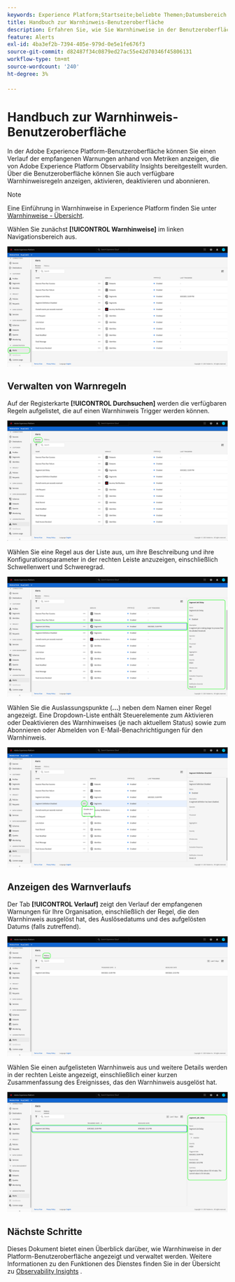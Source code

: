 ```yaml
---
keywords: Experience Platform;Startseite;beliebte Themen;Datumsbereich
title: Handbuch zur Warnhinweis-Benutzeroberfläche
description: Erfahren Sie, wie Sie Warnhinweise in der Benutzeroberfläche von Experience Platform verwalten.
feature: Alerts
exl-id: 4ba3ef2b-7394-405e-979d-0e5e1fe676f3
source-git-commit: d82487f34c0879ed27ac55e42d70346f45806131
workflow-type: tm+mt
source-wordcount: '240'
ht-degree: 3%

---
```


# Handbuch zur Warnhinweis-Benutzeroberfläche

In der Adobe Experience Platform-Benutzeroberfläche können Sie einen Verlauf der empfangenen Warnungen anhand von Metriken anzeigen, die von Adobe Experience Platform Observability Insights bereitgestellt wurden. Über die Benutzeroberfläche können Sie auch verfügbare Warnhinweisregeln anzeigen, aktivieren, deaktivieren und abonnieren.

>[!NOTE]
>
>Eine Einführung in Warnhinweise in Experience Platform finden Sie unter [Warnhinweise - Übersicht](./overview.md).

Wählen Sie zunächst **[!UICONTROL Warnhinweise]** im linken Navigationsbereich aus.

![](../images/alerts/ui/workspace.png)

## Verwalten von Warnregeln

Auf der Registerkarte **[!UICONTROL Durchsuchen]** werden die verfügbaren Regeln aufgelistet, die auf einen Warnhinweis Trigger werden können.

![](../images/alerts/ui/rules.png)

Wählen Sie eine Regel aus der Liste aus, um ihre Beschreibung und ihre Konfigurationsparameter in der rechten Leiste anzuzeigen, einschließlich Schwellenwert und Schweregrad.

![](../images/alerts/ui/rule-details.png)

Wählen Sie die Auslassungspunkte (**...**) neben dem Namen einer Regel angezeigt. Eine Dropdown-Liste enthält Steuerelemente zum Aktivieren oder Deaktivieren des Warnhinweises (je nach aktuellem Status) sowie zum Abonnieren oder Abmelden von E-Mail-Benachrichtigungen für den Warnhinweis.

![](../images/alerts/ui/disable-subscribe.png)

## Anzeigen des Warnverlaufs

Der Tab **[!UICONTROL Verlauf]** zeigt den Verlauf der empfangenen Warnungen für Ihre Organisation, einschließlich der Regel, die den Warnhinweis ausgelöst hat, des Auslösedatums und des aufgelösten Datums (falls zutreffend).

![](../images/alerts/ui/history.png)

Wählen Sie einen aufgelisteten Warnhinweis aus und weitere Details werden in der rechten Leiste angezeigt, einschließlich einer kurzen Zusammenfassung des Ereignisses, das den Warnhinweis ausgelöst hat.

![](../images/alerts/ui/history-details.png)

## Nächste Schritte

Dieses Dokument bietet einen Überblick darüber, wie Warnhinweise in der Platform-Benutzeroberfläche angezeigt und verwaltet werden. Weitere Informationen zu den Funktionen des Dienstes finden Sie in der Übersicht zu [Observability Insights](../home.md) .
